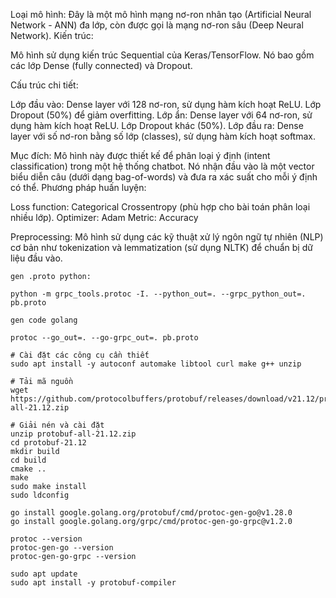 Loại mô hình: Đây là một mô hình mạng nơ-ron nhân tạo (Artificial Neural Network - ANN) đa lớp, còn được gọi là mạng nơ-ron sâu (Deep Neural Network).
Kiến trúc:

Mô hình sử dụng kiến trúc Sequential của Keras/TensorFlow.
Nó bao gồm các lớp Dense (fully connected) và Dropout.


Cấu trúc chi tiết:

Lớp đầu vào: Dense layer với 128 nơ-ron, sử dụng hàm kích hoạt ReLU.
Lớp Dropout (50%) để giảm overfitting.
Lớp ẩn: Dense layer với 64 nơ-ron, sử dụng hàm kích hoạt ReLU.
Lớp Dropout khác (50%).
Lớp đầu ra: Dense layer với số nơ-ron bằng số lớp (classes), sử dụng hàm kích hoạt softmax.


Mục đích: Mô hình này được thiết kế để phân loại ý định (intent classification) trong một hệ thống chatbot. Nó nhận đầu vào là một vector biểu diễn câu (dưới dạng bag-of-words) và đưa ra xác suất cho mỗi ý định có thể.
Phương pháp huấn luyện:

Loss function: Categorical Crossentropy (phù hợp cho bài toán phân loại nhiều lớp).
Optimizer: Adam
Metric: Accuracy


Preprocessing: Mô hình sử dụng các kỹ thuật xử lý ngôn ngữ tự nhiên (NLP) cơ bản như tokenization và lemmatization (sử dụng NLTK) để chuẩn bị dữ liệu đầu vào.


```
gen .proto python:

python -m grpc_tools.protoc -I. --python_out=. --grpc_python_out=. pb.proto
```

``` 
gen code golang

protoc --go_out=. --go-grpc_out=. pb.proto
```

```commandline
# Cài đặt các công cụ cần thiết
sudo apt install -y autoconf automake libtool curl make g++ unzip

# Tải mã nguồn
wget https://github.com/protocolbuffers/protobuf/releases/download/v21.12/protobuf-all-21.12.zip

# Giải nén và cài đặt
unzip protobuf-all-21.12.zip
cd protobuf-21.12
mkdir build
cd build
cmake ..
make
sudo make install
sudo ldconfig

```

```commandline
go install google.golang.org/protobuf/cmd/protoc-gen-go@v1.28.0
go install google.golang.org/grpc/cmd/protoc-gen-go-grpc@v1.2.0

```

```commandline
protoc --version
protoc-gen-go --version
protoc-gen-go-grpc --version

```

```commandline
sudo apt update
sudo apt install -y protobuf-compiler

```
